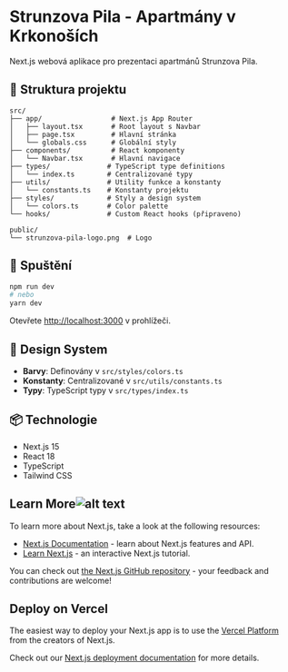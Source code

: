 # Strunzova Pila - Apartmány v Krkonoších

Next.js webová aplikace pro prezentaci apartmánů Strunzova Pila.

## 📁 Struktura projektu

```
src/
├── app/                 # Next.js App Router
│   ├── layout.tsx       # Root layout s Navbar
│   ├── page.tsx         # Hlavní stránka
│   └── globals.css      # Globální styly
├── components/          # React komponenty
│   └── Navbar.tsx       # Hlavní navigace
├── types/              # TypeScript type definitions
│   └── index.ts        # Centralizované typy
├── utils/              # Utility funkce a konstanty
│   └── constants.ts    # Konstanty projektu
├── styles/             # Styly a design system
│   └── colors.ts       # Color palette
└── hooks/              # Custom React hooks (připraveno)

public/
└── strunzova-pila-logo.png  # Logo
```

## 🚀 Spuštění

```bash
npm run dev
# nebo
yarn dev
```

Otevřete [http://localhost:3000](http://localhost:3000) v prohlížeči.

## 🎨 Design System

- **Barvy**: Definovány v `src/styles/colors.ts`
- **Konstanty**: Centralizované v `src/utils/constants.ts`
- **Typy**: TypeScript typy v `src/types/index.ts`

## 📦 Technologie

- Next.js 15
- React 18
- TypeScript
- Tailwind CSS

## Learn More![alt text](vscode-file://vscode-app/Users/danielmitka/Library/Application%20Support/Cursor/User/workspaceStorage/images/image-23d5d28a-9d25-4bdd-956c-a80509c5dfc9.png?t%3D1750933213940)

To learn more about Next.js, take a look at the following resources:

- [Next.js Documentation](https://nextjs.org/docs) - learn about Next.js features and API.
- [Learn Next.js](https://nextjs.org/learn) - an interactive Next.js tutorial.

You can check out [the Next.js GitHub repository](https://github.com/vercel/next.js) - your feedback and contributions are welcome!

## Deploy on Vercel

The easiest way to deploy your Next.js app is to use the [Vercel Platform](https://vercel.com/new?utm_medium=default-template&filter=next.js&utm_source=create-next-app&utm_campaign=create-next-app-readme) from the creators of Next.js.

Check out our [Next.js deployment documentation](https://nextjs.org/docs/app/building-your-application/deploying) for more details.
